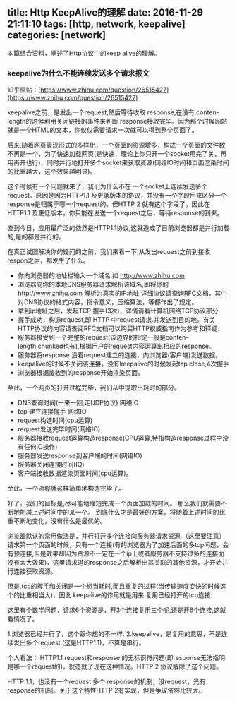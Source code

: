 title: Http KeepAlive的理解
date: 2016-11-29 21:11:10
tags: [http, network, keepalive]
categories: [network]
---

本篇结合资料，阐述了Http协议中的keep alive的理解。
<!--more-->

### keepalive为什么不能连续发送多个请求报文
知乎原贴：[https://www.zhihu.com/question/26515427](https://www.zhihu.com/question/26515427)

keepalive之前，是发出一个request,然后等待收取 response,在没有 conten-length的时候利用关闭链接的事件来判断 response接收完毕。因为那个时候网站就是一个HTML的文本，你仅仅需要请求一次就可以得到整个页面了。

后来,随着网页表现形式的多样化，一个页面的资源增多，构成一个页面的文件数不再是一个，为了快速加载网页(是快速，理论上你只开一个socket用完了关，再用再开也行)，同时并行地打开多个socket来获取资源(网络IO时间和页面渲染时间的比重越大，这个效果越明显)。

这个时候有一个问题就来了，我们为什么不在 一个socket上连续发送多个request。原因是因为HTTP1.1 及更低版本的协议，并没有一个字段用来区分一个response是归属于哪一个request的。但HTTP 2 就有这个字段了。因此在HTTP1.1 及更低版本，你只能在发送一个request之后，等待response的到来。

直到今日，应用最广泛的依然是HTTP1.1协议,这就造成了目前浏览器都是并行加载的,是的都是并行的。

在真正试图解决你的疑问的之前，我们来看一下,从发出request之前到接收respon之后，都发生了什么。
- 你向浏览器的地址栏输入一个域名.如 http://www.zhihu.com
- 浏览器向你的本地DNS服务器请求解析该域名,即将你的http://www.zhihu.com 解析为真实的IP地址.详细协议请查询RFC文档，其中对DNS协议的格式内容，指令意义，压缩算法，等都作出了规定。
- 拿到ip地址之后，发起TCP 握手(3次)，详情请看计算机网络TCP协议部分
- 握手成功，构造request,即 HTTP 中request请求.并发送到目的地。有关HTTP协议的内容请查阅RFC文档可以购买HTTP权威指南作为参考和释疑.
- 服务器接受到一个完整的request(该边界的指定一般是conten-length,chunked也有),根据用户的request内容运算出相应的response。
- 服务器将response 沿着request建立的连接，向浏览器(客户端)发送数据。
- keepalive的时候不关闭该连接，没有keepalive的时候发起tcp close,4次握手
- 浏览器根据接收到的response开始渲染页面。

至此，一个网页的打开过程完毕，我们从中提取出耗时的部分。
- DNS查询时间(一来一回,走UDP协议) 网络IO
- tcp 建立连接握手 网络IO
- request构造时间(cpu运算)
- request发送完毕时间(网络IO)
- 服务器接收request运算构造response(CPU运算,特指构造response过程中没有任何IO操作)
- 服务器发送response到客户端的时间(网络IO)
- 服务器关闭连接时间(IO)
- 客户端接收数据渲染页面时间(cpu运算)。

至此，一个流程就这样简单地构造完毕了。

好了，我们的目标是,尽可能地缩短完成一个页面加载的时间。
那么我们就需要不断地削减上述时间中的某一个。
到底什么才是最好的方案，将随着上述时间的比重不断地变化，没有什么是最优的。

浏览器默认的常用做法是，并行打开多个连接向服务器请求资源.（这里要注意）请求第一个页面的时候，只有一个连接(有的浏览器为了加速后面的多tcp问题，会有预连接,但是效果却因为资源不一定在一个ip上或者服务器不支持过多的连接而没有太大效果)，这里请求道的response之后解析出其关联的其他资源，才开始并行连接获取资源。

但是,tcp的握手和关闭是一个想当耗时,而且重复的过程(当传输速度变快的时候这个的比重相当大)，因此 keepalive的作用就是用来 复用已经打开的tcp连接.

这里有个数学问题，请求6个资源是，开3个连接复用三个呢,还是开6个连接,这就看情况了。

1.浏览器已经并行了，这个跟你想的不一样.
2.keepalive，是复用的意思，不是连续发出多个request.(这是HTTP1.1)，不算是串行。

个人看法：
HTTP1.1 request和response 的无标识符问题(即response无法指明是哪一个request的)，就造就了现在这种情况。HTTP 2 协议解除了这个问题。

HTTP 1.1，也没有一个request 多个 response的机制，没request，光有response的机制。关于这个特性HTTP 2有实现，但是争议依然比较大。
